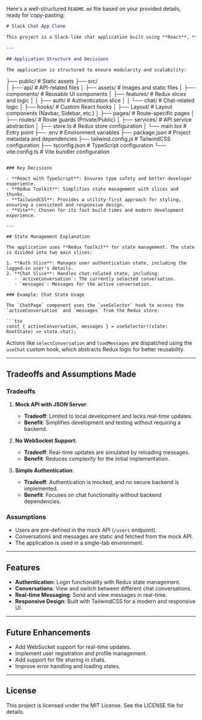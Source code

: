 <!-- # React + TypeScript + Vite

This template provides a minimal setup to get React working in Vite with HMR and some ESLint rules.

Currently, two official plugins are available:

- [@vitejs/plugin-react](https://github.com/vitejs/vite-plugin-react/blob/main/packages/plugin-react/README.md) uses [Babel](https://babeljs.io/) for Fast Refresh
- [@vitejs/plugin-react-swc](https://github.com/vitejs/vite-plugin-react-swc) uses [SWC](https://swc.rs/) for Fast Refresh

## Expanding the ESLint configuration

If you are developing a production application, we recommend updating the configuration to enable type-aware lint rules:

```js
export default tseslint.config({
  extends: [
    // Remove ...tseslint.configs.recommended and replace with this
    ...tseslint.configs.recommendedTypeChecked,
    // Alternatively, use this for stricter rules
    ...tseslint.configs.strictTypeChecked,
    // Optionally, add this for stylistic rules
    ...tseslint.configs.stylisticTypeChecked,
  ],
  languageOptions: {
    // other options...
    parserOptions: {
      project: ['./tsconfig.node.json', './tsconfig.app.json'],
      tsconfigRootDir: import.meta.dirname,
    },
  },
})
```

You can also install [eslint-plugin-react-x](https://github.com/Rel1cx/eslint-react/tree/main/packages/plugins/eslint-plugin-react-x) and [eslint-plugin-react-dom](https://github.com/Rel1cx/eslint-react/tree/main/packages/plugins/eslint-plugin-react-dom) for React-specific lint rules:

```js
// eslint.config.js
import reactX from 'eslint-plugin-react-x'
import reactDom from 'eslint-plugin-react-dom'

export default tseslint.config({
  plugins: {
    // Add the react-x and react-dom plugins
    'react-x': reactX,
    'react-dom': reactDom,
  },
  rules: {
    // other rules...
    // Enable its recommended typescript rules
    ...reactX.configs['recommended-typescript'].rules,
    ...reactDom.configs.recommended.rules,
  },
})
```
# slack-app-demo -->

Here's a well-structured `README.md` file based on your provided details, ready for copy-pasting:

```markdown
# Slack Chat App Clone

This project is a Slack-like chat application built using **React**, **TypeScript**, **Redux Toolkit**, **TailwindCSS**, and **Vite**. It provides a real-time chat experience with features like conversation switching and responsive design.

---

## Application Structure and Decisions

The application is structured to ensure modularity and scalability:
```

├── public/                # Static assets
├── src/                  
│   ├── api/              # API-related files
│   ├── assets/           # Images and static files
│   ├── components/       # Reusable UI components
│   ├── features/         # Redux slices and logic
│   │   ├── auth/         # Authentication slice
│   │   └── chat/         # Chat-related logic
│   ├── hooks/            # Custom React hooks
│   ├── Layout/           # Layout components (Navbar, Sidebar, etc.)
│   ├── pages/            # Route-specific pages
│   ├── routes/           # Route guards (Private/Public)
│   ├── services/         # API service abstraction
│   ├── store.ts          # Redux store configuration
│   └── main.tsx          # Entry point
├── .env                  # Environment variables
├── package.json          # Project metadata and dependencies
├── tailwind.config.js    # TailwindCSS configuration
├── tsconfig.json         # TypeScript configuration
└── vite.config.ts        # Vite bundler configuration


````

### Key Decisions

- **React with TypeScript**: Ensures type safety and better developer experience.
- **Redux Toolkit**: Simplifies state management with slices and thunks.
- **TailwindCSS**: Provides a utility-first approach for styling, ensuring a consistent and responsive design.
- **Vite**: Chosen for its fast build times and modern development experience.

---

## State Management Explanation

The application uses **Redux Toolkit** for state management. The state is divided into two main slices:

1. **Auth Slice**: Manages user authentication state, including the logged-in user's details.
2. **Chat Slice**: Handles chat-related state, including:
   - `activeConversation`: The currently selected conversation.
   - `messages`: Messages for the active conversation.

### Example: Chat State Usage

The `ChatPage` component uses the `useSelector` hook to access the `activeConversation` and `messages` from the Redux store:

```tsx
const { activeConversation, messages } = useSelector((state: RootState) => state.chat);
````

Actions like `selectConversation` and `loadMessages` are dispatched using the `useChat` custom hook, which abstracts Redux logic for better reusability.

---

## Tradeoffs and Assumptions Made

### Tradeoffs

1. **Mock API with JSON Server**:

   - **Tradeoff**: Limited to local development and lacks real-time updates.
   - **Benefit**: Simplifies development and testing without requiring a backend.

2. **No WebSocket Support**:

   - **Tradeoff**: Real-time updates are simulated by reloading messages.
   - **Benefit**: Reduces complexity for the initial implementation.

3. **Simple Authentication**:
   - **Tradeoff**: Authentication is mocked, and no secure backend is implemented.
   - **Benefit**: Focuses on chat functionality without backend dependencies.

### Assumptions

- Users are pre-defined in the mock API (`/users` endpoint).
- Conversations and messages are static and fetched from the mock API.
- The application is used in a single-tab environment.

---

## Features

- **Authentication**: Login functionality with Redux state management.
- **Conversations**: View and switch between different chat conversations.
- **Real-time Messaging**: Send and view messages in real-time.
- **Responsive Design**: Built with TailwindCSS for a modern and responsive UI.

---

## Future Enhancements

- Add WebSocket support for real-time updates.
- Implement user registration and profile management.
- Add support for file sharing in chats.
- Improve error handling and loading states.

---

## License

This project is licensed under the MIT License. See the LICENSE file for details.
